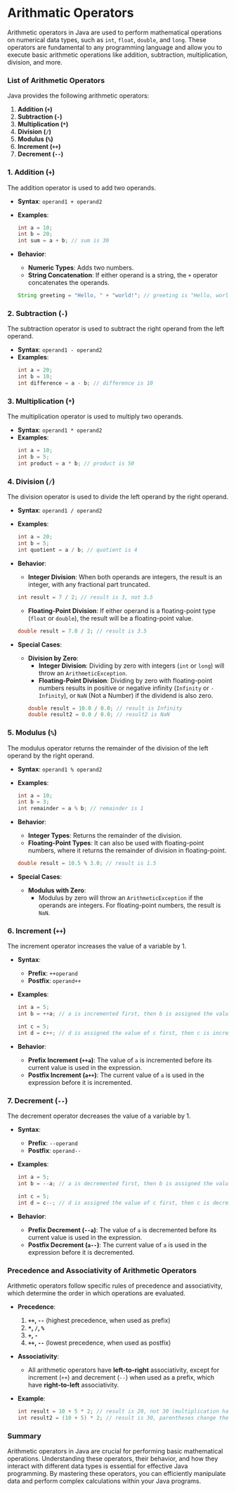 # Arithmatic Operators 

Arithmetic operators in Java are used to perform mathematical operations on numerical data types, such as `int`, `float`, `double`, and `long`. These operators are fundamental to any programming language and allow you to execute basic arithmetic operations like addition, subtraction, multiplication, division, and more.

### List of Arithmetic Operators

Java provides the following arithmetic operators:

1. **Addition (`+`)**
2. **Subtraction (`-`)**
3. **Multiplication (`*`)**
4. **Division (`/`)**
5. **Modulus (`%`)**
6. **Increment (`++`)**
7. **Decrement (`--`)**

### 1. Addition (`+`)

The addition operator is used to add two operands.

- **Syntax**: `operand1 + operand2`
- **Examples**:
  ```java
  int a = 10;
  int b = 20;
  int sum = a + b; // sum is 30
  ```

- **Behavior**:
  - **Numeric Types**: Adds two numbers.
  - **String Concatenation**: If either operand is a string, the `+` operator concatenates the operands.
  ```java
  String greeting = "Hello, " + "world!"; // greeting is "Hello, world!"
  ```

### 2. Subtraction (`-`)

The subtraction operator is used to subtract the right operand from the left operand.

- **Syntax**: `operand1 - operand2`
- **Examples**:
  ```java
  int a = 20;
  int b = 10;
  int difference = a - b; // difference is 10
  ```

### 3. Multiplication (`*`)

The multiplication operator is used to multiply two operands.

- **Syntax**: `operand1 * operand2`
- **Examples**:
  ```java
  int a = 10;
  int b = 5;
  int product = a * b; // product is 50
  ```

### 4. Division (`/`)

The division operator is used to divide the left operand by the right operand.

- **Syntax**: `operand1 / operand2`
- **Examples**:
  ```java
  int a = 20;
  int b = 5;
  int quotient = a / b; // quotient is 4
  ```

- **Behavior**:
  - **Integer Division**: When both operands are integers, the result is an integer, with any fractional part truncated.
  ```java
  int result = 7 / 2; // result is 3, not 3.5
  ```
  - **Floating-Point Division**: If either operand is a floating-point type (`float` or `double`), the result will be a floating-point value.
  ```java
  double result = 7.0 / 2; // result is 3.5
  ```

- **Special Cases**:
  - **Division by Zero**:
    - **Integer Division**: Dividing by zero with integers (`int` or `long`) will throw an `ArithmeticException`.
    - **Floating-Point Division**: Dividing by zero with floating-point numbers results in positive or negative infinity (`Infinity` or `-Infinity`), or `NaN` (Not a Number) if the dividend is also zero.
    ```java
    double result = 10.0 / 0.0; // result is Infinity
    double result2 = 0.0 / 0.0; // result2 is NaN
    ```

### 5. Modulus (`%`)

The modulus operator returns the remainder of the division of the left operand by the right operand.

- **Syntax**: `operand1 % operand2`
- **Examples**:
  ```java
  int a = 10;
  int b = 3;
  int remainder = a % b; // remainder is 1
  ```

- **Behavior**:
  - **Integer Types**: Returns the remainder of the division.
  - **Floating-Point Types**: It can also be used with floating-point numbers, where it returns the remainder of division in floating-point.
  ```java
  double result = 10.5 % 3.0; // result is 1.5
  ```

- **Special Cases**:
  - **Modulus with Zero**:
    - Modulus by zero will throw an `ArithmeticException` if the operands are integers. For floating-point numbers, the result is `NaN`.

### 6. Increment (`++`)

The increment operator increases the value of a variable by 1.

- **Syntax**:
  - **Prefix**: `++operand`
  - **Postfix**: `operand++`
- **Examples**:
  ```java
  int a = 5;
  int b = ++a; // a is incremented first, then b is assigned the value of a, so a = 6, b = 6

  int c = 5;
  int d = c++; // d is assigned the value of c first, then c is incremented, so c = 6, d = 5
  ```

- **Behavior**:
  - **Prefix Increment (`++a`)**: The value of `a` is incremented before its current value is used in the expression.
  - **Postfix Increment (`a++`)**: The current value of `a` is used in the expression before it is incremented.

### 7. Decrement (`--`)

The decrement operator decreases the value of a variable by 1.

- **Syntax**:
  - **Prefix**: `--operand`
  - **Postfix**: `operand--`
- **Examples**:
  ```java
  int a = 5;
  int b = --a; // a is decremented first, then b is assigned the value of a, so a = 4, b = 4

  int c = 5;
  int d = c--; // d is assigned the value of c first, then c is decremented, so c = 4, d = 5
  ```

- **Behavior**:
  - **Prefix Decrement (`--a`)**: The value of `a` is decremented before its current value is used in the expression.
  - **Postfix Decrement (`a--`)**: The current value of `a` is used in the expression before it is decremented.

### Precedence and Associativity of Arithmetic Operators

Arithmetic operators follow specific rules of precedence and associativity, which determine the order in which operations are evaluated.

- **Precedence**:
  1. **`++`, `--`** (highest precedence, when used as prefix)
  2. **`*`, `/`, `%`**
  3. **`+`, `-`**
  4. **`++`, `--`** (lowest precedence, when used as postfix)

- **Associativity**:
  - All arithmetic operators have **left-to-right** associativity, except for increment (`++`) and decrement (`--`) when used as a prefix, which have **right-to-left** associativity.

- **Example**:
  ```java
  int result = 10 + 5 * 2; // result is 20, not 30 (multiplication has higher precedence than addition)
  int result2 = (10 + 5) * 2; // result is 30, parentheses change the order of evaluation
  ```

### Summary

Arithmetic operators in Java are crucial for performing basic mathematical operations. Understanding these operators, their behavior, and how they interact with different data types is essential for effective Java programming. By mastering these operators, you can efficiently manipulate data and perform complex calculations within your Java programs.